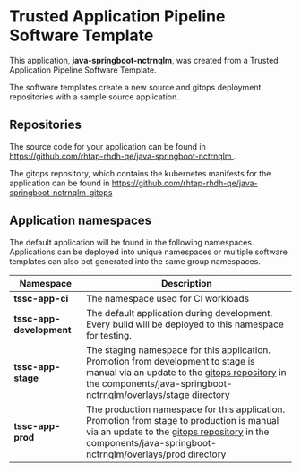 # Trusted Application Pipeline Software Template

This application, **java-springboot-nctrnqlm**, was created from a Trusted Application Pipeline Software Template.

The software templates create a new source and gitops deployment repositories with a sample source application. 

## Repositories

The source code for your application can be found in [https://github.com/rhtap-rhdh-qe/java-springboot-nctrnqlm ](https://github.com/rhtap-rhdh-qe/java-springboot-nctrnqlm ).
 
The gitops repository, which contains the kubernetes manifests for the application can be found in 
[https://github.com/rhtap-rhdh-qe/java-springboot-nctrnqlm-gitops ](https://github.com/rhtap-rhdh-qe/java-springboot-nctrnqlm-gitops ) 

## Application namespaces 

The default application will be found in the following namespaces. Applications can be deployed into unique namespaces or multiple software templates can also bet generated into the same group namespaces.  

|  Namespace   |  Description   |  
| -------- | -------- |
| **tssc-app-ci** | The namespace used for CI workloads |
| **tssc-app-development** | The default application during development. Every build will be deployed to this namespace for testing. |
| **tssc-app-stage** | The staging namespace for this application. Promotion from development to stage is manual via an update to the [gitops repository](https://github.com/rhtap-rhdh-qe/java-springboot-nctrnqlm-gitops ) in the components/java-springboot-nctrnqlm/overlays/stage directory |
| **tssc-app-prod** | The production namespace for this application. Promotion from stage to production is manual via an update to the [gitops repository](https://github.com/rhtap-rhdh-qe/java-springboot-nctrnqlm-gitops ) in the components/java-springboot-nctrnqlm/overlays/prod directory |